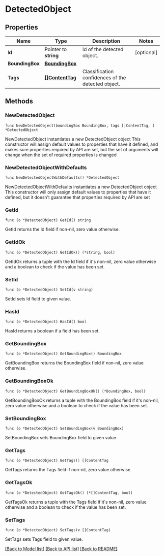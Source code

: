 # DetectedObject

## Properties

Name | Type | Description | Notes
------------ | ------------- | ------------- | -------------
**Id** | Pointer to **string** | Id of the detected object. | [optional] 
**BoundingBox** | [**BoundingBox**](BoundingBox.md) |  | 
**Tags** | [**[]ContentTag**](ContentTag.md) | Classification confidences of the detected object. | 

## Methods

### NewDetectedObject

`func NewDetectedObject(boundingBox BoundingBox, tags []ContentTag, ) *DetectedObject`

NewDetectedObject instantiates a new DetectedObject object
This constructor will assign default values to properties that have it defined,
and makes sure properties required by API are set, but the set of arguments
will change when the set of required properties is changed

### NewDetectedObjectWithDefaults

`func NewDetectedObjectWithDefaults() *DetectedObject`

NewDetectedObjectWithDefaults instantiates a new DetectedObject object
This constructor will only assign default values to properties that have it defined,
but it doesn't guarantee that properties required by API are set

### GetId

`func (o *DetectedObject) GetId() string`

GetId returns the Id field if non-nil, zero value otherwise.

### GetIdOk

`func (o *DetectedObject) GetIdOk() (*string, bool)`

GetIdOk returns a tuple with the Id field if it's non-nil, zero value otherwise
and a boolean to check if the value has been set.

### SetId

`func (o *DetectedObject) SetId(v string)`

SetId sets Id field to given value.

### HasId

`func (o *DetectedObject) HasId() bool`

HasId returns a boolean if a field has been set.

### GetBoundingBox

`func (o *DetectedObject) GetBoundingBox() BoundingBox`

GetBoundingBox returns the BoundingBox field if non-nil, zero value otherwise.

### GetBoundingBoxOk

`func (o *DetectedObject) GetBoundingBoxOk() (*BoundingBox, bool)`

GetBoundingBoxOk returns a tuple with the BoundingBox field if it's non-nil, zero value otherwise
and a boolean to check if the value has been set.

### SetBoundingBox

`func (o *DetectedObject) SetBoundingBox(v BoundingBox)`

SetBoundingBox sets BoundingBox field to given value.


### GetTags

`func (o *DetectedObject) GetTags() []ContentTag`

GetTags returns the Tags field if non-nil, zero value otherwise.

### GetTagsOk

`func (o *DetectedObject) GetTagsOk() (*[]ContentTag, bool)`

GetTagsOk returns a tuple with the Tags field if it's non-nil, zero value otherwise
and a boolean to check if the value has been set.

### SetTags

`func (o *DetectedObject) SetTags(v []ContentTag)`

SetTags sets Tags field to given value.



[[Back to Model list]](../README.md#documentation-for-models) [[Back to API list]](../README.md#documentation-for-api-endpoints) [[Back to README]](../README.md)


